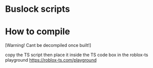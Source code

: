 # Buslock scripts

# How to compile
[Warning! Cant be decompiled once built!]

copy the TS script then place it inside the TS code box in the roblox-ts playground
https://roblox-ts.com/playground
